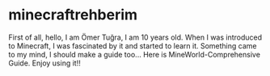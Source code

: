 # minecraftrehberim
First of all, hello, I am Ömer Tuğra, I am 10 years old. When I was introduced to Minecraft, I was fascinated by it and started to learn it. Something came to my mind, I should make a guide too... Here is MineWorld-Comprehensive Guide. Enjoy using it!!
